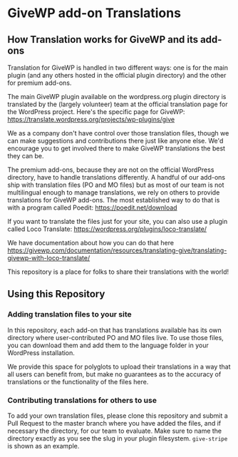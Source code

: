 # GiveWP add-on Translations

## How Translation works for GiveWP and its add-ons 

Translation for GiveWP is handled in two different ways: one is for the main plugin (and any others hosted in the official plugin directory) and the other for premium add-ons.

The main GiveWP plugin available on the wordpress.org plugin directory is translated by the (largely volunteer) team at the official translation page for the WordPress project. Here's the specific page for GiveWP: https://translate.wordpress.org/projects/wp-plugins/give

We as a company don't have control over those translation files, though we can make suggestions and contributions there just like anyone else. We'd encourage you to get involved there to make GiveWP translations the best they can be.

The premium add-ons, because they are not on the official WordPress directory, have to handle translations differently. A handful of our add-ons ship with translation files (PO and MO files) but as most of our team is not multilingual enough to manage translations, we rely on others to provide translations for GiveWP add-ons. The most established way to do that is with a program called Poedit: https://poedit.net/download

If you want to translate the files just for your site, you can also use a plugin called Loco Translate: https://wordpress.org/plugins/loco-translate/

We have documentation about how you can do that here https://givewp.com/documentation/resources/translating-give/translating-givewp-with-loco-translate/

This repository is a place for folks to share their translations with the world!

## Using this Repository

### Adding translation files to your site

In this repository, each add-on that has translations available has its own directory where user-contributed PO and MO files live. To use those files, you can download them and add them to the language folder in your WordPress installation.

We provide this space for polyglots to upload their translations in a way that all users can benefit from, but make no guarantees as to the accuracy of translations or the functionality of the files here. 

### Contributing translations for others to use

To add your own translation files, please clone this repository and submit a Pull Request to the master branch where you have added the files, and if necessary the directory, for our team to evaluate. Make sure to name the directory exactly as you see the slug in your plugin filesystem. `give-stripe` is shown as an example.